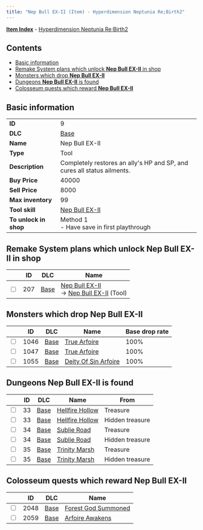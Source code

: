 ```yaml
---
title: "Nep Bull EX-II (Item) - Hyperdimension Neptunia Re;Birth2"
---
```


[**Item Index**](/neptunia/rb2/item/index.html) - [Hyperdimension Neptunia Re;Birth2](/neptunia/rb2)

## Contents

- [Basic information](#basic-information)
- [Remake System plans which unlock **Nep Bull EX-II** in shop](#remake-system-plans-which-unlock-nep-bull-ex-ii-in-shop)
- [Monsters which drop **Nep Bull EX-II**](#monsters-which-drop-nep-bull-ex-ii)
- [Dungeons **Nep Bull EX-II** is found](#dungeons-nep-bull-ex-ii-is-found)
- [Colosseum quests which reward **Nep Bull EX-II**](#colosseum-quests-which-reward-nep-bull-ex-ii)

## Basic information

|   |   |
| -- | -- |
| **ID** | 9 |
| **DLC** | [Base](/neptunia/rb2/dlc/0-base.html) |
| **Name** | Nep Bull EX-II |
| **Type** | Tool |
| **Description** | Completely restores an ally's HP and SP, and cures all status ailments. |
| **Buy Price** | 40000 |
| **Sell Price** | 8000 |
| **Max inventory** | 99 |
| **Tool skill** | [Nep Bull EX-II](/neptunia/rb2/skill/0-10009-nep-bull-ex-ii.html) |
| **To unlock in shop** | Method 1<br />- Have save in first playthrough |

## Remake System plans which unlock **Nep Bull EX-II** in shop

|    | ID | DLC | Name |
| -- | -- | --- | ---- |
| <input type="checkbox" id="rb2-remake-0-207" class="trackbox" /> | 207 | [Base](/neptunia/rb2/dlc/0-base.html) | [Nep Bull EX-II](/neptunia/rb2/remake/0-207-nep-bull-ex-ii.html)<br />→ [Nep Bull EX-II](/neptunia/rb2/item/0-9-nep-bull-ex-ii.html) (Tool) |

## Monsters which drop **Nep Bull EX-II**

|    | ID | DLC | Name | Base drop rate |
| -- | -- | --- | ---- | -------------- |
| <input type="checkbox" id="rb2-monster-0-1046" class="trackbox" /> | 1046 | [Base](/neptunia/rb2/dlc/0-base.html) | [True Arfoire](/neptunia/rb2/monster/0-1046-true-arfoire.html) | 100% |
| <input type="checkbox" id="rb2-monster-0-1047" class="trackbox" /> | 1047 | [Base](/neptunia/rb2/dlc/0-base.html) | [True Arfoire](/neptunia/rb2/monster/0-1047-true-arfoire.html) | 100% |
| <input type="checkbox" id="rb2-monster-0-1055" class="trackbox" /> | 1055 | [Base](/neptunia/rb2/dlc/0-base.html) | [Deity Of Sin Arfoire](/neptunia/rb2/monster/0-1055-deity-of-sin-arfoire.html) | 100% |

## Dungeons **Nep Bull EX-II** is found

|    | ID | DLC | Name | From |
| -- | -- | --- | ---- | ---- |
| <input type="checkbox" id="rb2-dungeon-0-33" class="trackbox" /> | 33 | [Base](/neptunia/rb2/dlc/0-base.html) | [Hellfire Hollow](/neptunia/rb2/dungeon/0-33-hellfire-hollow.html) | Treasure |
| <input type="checkbox" id="rb2-dungeon-0-33" class="trackbox" /> | 33 | [Base](/neptunia/rb2/dlc/0-base.html) | [Hellfire Hollow](/neptunia/rb2/dungeon/0-33-hellfire-hollow.html) | Hidden treasure |
| <input type="checkbox" id="rb2-dungeon-0-34" class="trackbox" /> | 34 | [Base](/neptunia/rb2/dlc/0-base.html) | [Sublie Road](/neptunia/rb2/dungeon/0-34-sublie-road.html) | Treasure |
| <input type="checkbox" id="rb2-dungeon-0-34" class="trackbox" /> | 34 | [Base](/neptunia/rb2/dlc/0-base.html) | [Sublie Road](/neptunia/rb2/dungeon/0-34-sublie-road.html) | Hidden treasure |
| <input type="checkbox" id="rb2-dungeon-0-35" class="trackbox" /> | 35 | [Base](/neptunia/rb2/dlc/0-base.html) | [Trinity Marsh](/neptunia/rb2/dungeon/0-35-trinity-marsh.html) | Treasure |
| <input type="checkbox" id="rb2-dungeon-0-35" class="trackbox" /> | 35 | [Base](/neptunia/rb2/dlc/0-base.html) | [Trinity Marsh](/neptunia/rb2/dungeon/0-35-trinity-marsh.html) | Hidden treasure |

## Colosseum quests which reward **Nep Bull EX-II**

|    | ID | DLC | Name |
| -- | -- | --- | ---- |
| <input type="checkbox" id="rb2-colosseum-0-2048" class="trackbox" /> | 2048 | [Base](/neptunia/rb2/dlc/0-base.html) | [Forest God Summoned](/neptunia/rb2/colosseum/0-2048-forest-god-summoned.html) |
| <input type="checkbox" id="rb2-colosseum-0-2059" class="trackbox" /> | 2059 | [Base](/neptunia/rb2/dlc/0-base.html) | [Arfoire Awakens](/neptunia/rb2/colosseum/0-2059-arfoire-awakens.html) |